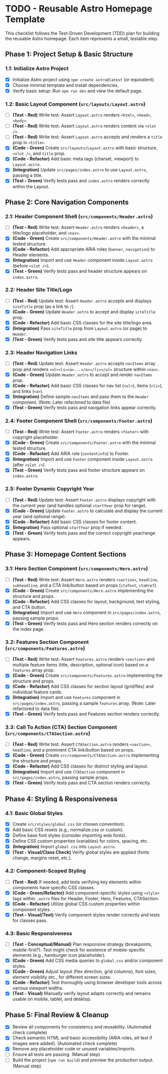 # TODO - Reusable Astro Homepage Template

This checklist follows the Test-Driven Development (TDD) plan for building the reusable Astro homepage. Each item represents a small, testable step.

## Phase 1: Project Setup & Basic Structure

### 1.1: Initialize Astro Project
- [x] Initialize Astro project using `npm create astro@latest` (or equivalent).
- [x] Choose minimal template and install dependencies.
- [x] Verify basic setup: Run `npm run dev` and view the default page.

### 1.2: Basic Layout Component (`src/layouts/Layout.astro`)
- [ ] **(Test - Red)** Write test: Assert `Layout.astro` renders `<html>`, `<head>`, `<body>`.
- [ ] **(Test - Red)** Write test: Assert `Layout.astro` renders content via `<slot />`.
- [ ] **(Test - Red)** Write test: Assert `Layout.astro` accepts and renders a `title` prop in `<title>`.
- [x] **(Code - Green)** Create `src/layouts/Layout.astro` with basic structure, `<slot />`, and `title` prop.
- [x] **(Code - Refactor)** Add basic meta tags (charset, viewport) to `Layout.astro`.
- [x] **(Integration)** Update `src/pages/index.astro` to use `Layout.astro`, passing a title.
- [x] **(Test - Green)** Verify tests pass and `index.astro` renders correctly within the Layout.

## Phase 2: Core Navigation Components

### 2.1: Header Component Shell (`src/components/Header.astro`)
- [ ] **(Test - Red)** Write test: Assert `Header.astro` renders `<header>`, a title/logo placeholder, and `<nav>`.
- [x] **(Code - Green)** Create `src/components/Header.astro` with the minimal tested structure.
- [x] **(Code - Refactor)** Add appropriate ARIA roles (`banner`, `navigation`) to Header elements.
- [x] **(Integration)** Import and use `Header` component inside `Layout.astro` (before `<slot />`).
- [x] **(Test - Green)** Verify tests pass and header structure appears on `index.astro`.

### 2.2: Header Site Title/Logo
- [ ] **(Test - Red)** Update test: Assert `Header.astro` accepts and displays `siteTitle` prop (as a link to `/`).
- [x] **(Code - Green)** Update `Header.astro` to accept and display `siteTitle` prop.
- [x] **(Code - Refactor)** Add basic CSS classes for the site title/logo area.
- [x] **(Integration)** Pass `siteTitle` prop from `Layout.astro` (or page) to `Header`.
- [x] **(Test - Green)** Verify tests pass and site title appears correctly.

### 2.3: Header Navigation Links
- [ ] **(Test - Red)** Update test: Assert `Header.astro` accepts `navItems` array prop and renders `<ul><li><a>...</a></li></ul>` structure within `<nav>`.
- [x] **(Code - Green)** Update `Header.astro` to accept and render `navItems` prop.
- [x] **(Code - Refactor)** Add basic CSS classes for nav list (`<ul>`), items (`<li>`), and links (`<a>`).
- [x] **(Integration)** Define sample `navItems` and pass them to the `Header` component. (Note: Later refactored to data file)
- [x] **(Test - Green)** Verify tests pass and navigation links appear correctly.

### 2.4: Footer Component Shell (`src/components/Footer.astro`)
- [ ] **(Test - Red)** Write test: Assert `Footer.astro` renders `<footer>` with copyright placeholder.
- [x] **(Code - Green)** Create `src/components/Footer.astro` with the minimal tested structure.
- [x] **(Code - Refactor)** Add ARIA role (`contentinfo`) to Footer.
- [x] **(Integration)** Import and use `Footer` component inside `Layout.astro` (after `<slot />`).
- [x] **(Test - Green)** Verify tests pass and footer structure appears on `index.astro`.

### 2.5: Footer Dynamic Copyright Year
- [ ] **(Test - Red)** Update test: Assert `Footer.astro` displays copyright with the *current* year (and handles optional `startYear` prop for range).
- [x] **(Code - Green)** Update `Footer.astro` to calculate and display the current year (and optional range).
- [x] **(Code - Refactor)** Add basic CSS classes for footer content.
- [x] **(Integration)** Pass optional `startYear` prop if needed.
- [x] **(Test - Green)** Verify tests pass and the correct copyright year/range appears.

## Phase 3: Homepage Content Sections

### 3.1: Hero Section Component (`src/components/Hero.astro`)
- [ ] **(Test - Red)** Write test: Assert `Hero.astro` renders `<section>`, `headline`, `subheadline`, and a CTA link/button based on props (`ctaText`, `ctaHref`).
- [x] **(Code - Green)** Create `src/components/Hero.astro` implementing the structure and props.
- [x] **(Code - Refactor)** Add CSS classes for layout, background, text styling, and CTA button.
- [x] **(Integration)** Import and use `Hero` component in `src/pages/index.astro`, passing sample props.
- [x] **(Test - Green)** Verify tests pass and Hero section renders correctly on the index page.

### 3.2: Features Section Component (`src/components/Features.astro`)
- [ ] **(Test - Red)** Write test: Assert `Features.astro` renders `<section>` and multiple feature items (title, description, optional icon) based on a `features` array prop.
- [x] **(Code - Green)** Create `src/components/Features.astro` implementing the structure and props.
- [x] **(Code - Refactor)** Add CSS classes for section layout (grid/flex) and individual feature cards.
- [x] **(Integration)** Import and use `Features` component in `src/pages/index.astro`, passing a sample `features` array. (Note: Later refactored to data file)
- [x] **(Test - Green)** Verify tests pass and Features section renders correctly.

### 3.3: Call To Action (CTA) Section Component (`src/components/CTASection.astro`)
- [ ] **(Test - Red)** Write test: Assert `CTASection.astro` renders `<section>`, `headline`, and a prominent CTA link/button based on props.
- [x] **(Code - Green)** Create `src/components/CTASection.astro` implementing the structure and props.
- [x] **(Code - Refactor)** Add CSS classes for distinct styling and layout.
- [x] **(Integration)** Import and use `CTASection` component in `src/pages/index.astro`, passing sample props.
- [x] **(Test - Green)** Verify tests pass and CTA section renders correctly.

## Phase 4: Styling & Responsiveness

### 4.1: Basic Global Styles
- [x] Create `src/styles/global.css` (or chosen convention).
- [x] Add basic CSS resets (e.g., normalize.css or custom).
- [x] Define base font styles (consider importing web fonts).
- [x] Define CSS custom properties (variables) for colors, spacing, etc.
- [x] **(Integration)** Import `global.css` into `Layout.astro`.
- [x] **(Test - Visual/Class Check)** Verify global styles are applied (fonts change, margins reset, etc.).

### 4.2: Component-Scoped Styling
- [ ] **(Test - Red)** If needed, add tests verifying key elements within components have specific CSS classes.
- [x] **(Code - Green/Refactor)** Add component-specific styles using `<style>` tags within `.astro` files for Header, Footer, Hero, Features, CTASection.
- [x] **(Code - Refactor)** Utilize global CSS custom properties within component styles.
- [x] **(Test - Visual/Test)** Verify component styles render correctly and tests for classes pass.

### 4.3: Basic Responsiveness
- [ ] **(Test - Conceptual/Manual)** Plan responsive strategy (breakpoints, mobile-first?). Test might check for existence of mobile-specific elements (e.g., hamburger icon placeholder).
- [x] **(Code - Green)** Add CSS media queries to `global.css` and/or component styles.
- [x] **(Code - Green)** Adjust layout (flex direction, grid columns), font sizes, element visibility etc., for different screen sizes.
- [x] **(Code - Refactor)** Test thoroughly using browser developer tools across various viewport widths.
- [x] **(Test - Visual)** Manually verify layout adapts correctly and remains usable on mobile, tablet, and desktop.

## Phase 5: Final Review & Cleanup
- [x] Review all components for consistency and reusability. (Automated check complete)
- [x] Check semantic HTML and basic accessibility (ARIA roles, alt text if images were added). (Automated check complete)
- [x] Remove any placeholder code or unused variables/imports.
- [ ] Ensure all tests are passing. (Manual step)
- [ ] Build the project (`npm run build`) and preview the production output. (Manual step)
